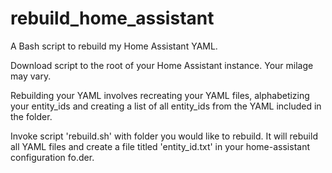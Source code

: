 # rebuild_home_assistant
A Bash script to rebuild my Home Assistant YAML.

Download script to the root of your Home Assistant instance. Your milage may vary.

Rebuilding your YAML involves recreating your YAML files, alphabetizing your entity_ids and creating a list of all entity_ids from the YAML included in the folder.

Invoke script 'rebuild.sh' with folder you would like to rebuild. It will rebuild all YAML files and create a file titled 'entity_id.txt' in your home-assistant configuration fo.der.



